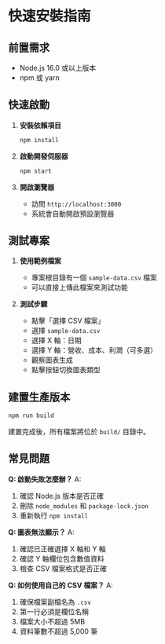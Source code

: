 # 快速安裝指南

## 前置需求
- Node.js 16.0 或以上版本
- npm 或 yarn

## 快速啟動

1. **安裝依賴項目**
   ```bash
   npm install
   ```

2. **啟動開發伺服器**
   ```bash
   npm start
   ```

3. **開啟瀏覽器**
   - 訪問 `http://localhost:3000`
   - 系統會自動開啟預設瀏覽器

## 測試專案

1. **使用範例檔案**
   - 專案根目錄有一個 `sample-data.csv` 檔案
   - 可以直接上傳此檔案來測試功能

2. **測試步驟**
   - 點擊「選擇 CSV 檔案」
   - 選擇 `sample-data.csv`
   - 選擇 X 軸：日期
   - 選擇 Y 軸：營收、成本、利潤（可多選）
   - 觀察圖表生成
   - 點擊按鈕切換圖表類型

## 建置生產版本

```bash
npm run build
```

建置完成後，所有檔案將位於 `build/` 目錄中。

## 常見問題

**Q: 啟動失敗怎麼辦？**
A: 
1. 確認 Node.js 版本是否正確
2. 刪除 `node_modules` 和 `package-lock.json`
3. 重新執行 `npm install`

**Q: 圖表無法顯示？**
A: 
1. 確認已正確選擇 X 軸和 Y 軸
2. 確認 Y 軸欄位包含數值資料
3. 檢查 CSV 檔案格式是否正確

**Q: 如何使用自己的 CSV 檔案？**
A: 
1. 確保檔案副檔名為 `.csv`
2. 第一行必須是欄位名稱
3. 檔案大小不超過 5MB
4. 資料筆數不超過 5,000 筆 